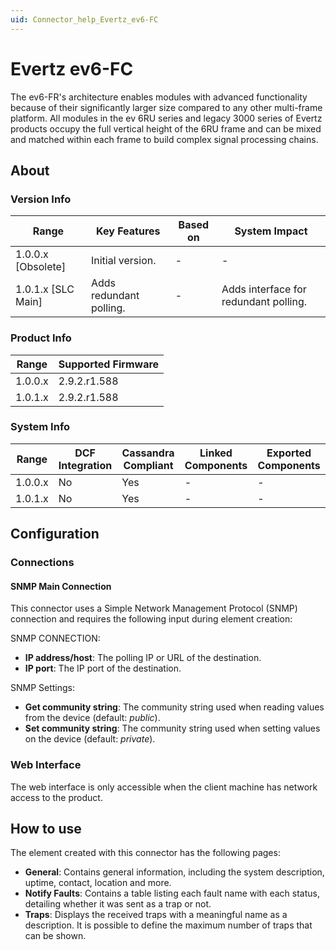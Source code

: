 ```yaml
---
uid: Connector_help_Evertz_ev6-FC
---
```


# Evertz ev6-FC

The ev6-FR's architecture enables modules with advanced functionality because of their significantly larger size compared to any other multi-frame platform. All modules in the ev 6RU series and legacy 3000 series of Evertz products occupy the full vertical height of the 6RU frame and can be mixed and matched within each frame to build complex signal processing chains.

## About

### Version Info

| Range              | Key Features            | Based on | System Impact                         |
|--------------------|-------------------------|----------|---------------------------------------|
| 1.0.0.x [Obsolete] | Initial version.        | -        | -                                     |
| 1.0.1.x [SLC Main] | Adds redundant polling. | -        | Adds interface for redundant polling. |

### Product Info

| Range     | Supported Firmware     |
|-----------|------------------------|
| 1.0.0.x   | 2.9.2.r1.588           |
| 1.0.1.x   | 2.9.2.r1.588           |

### System Info

| Range     | DCF Integration     | Cassandra Compliant     | Linked Components     | Exported Components     |
|-----------|---------------------|-------------------------|-----------------------|-------------------------|
| 1.0.0.x   | No                  | Yes                     | -                     | -                       |
| 1.0.1.x   | No                  | Yes                     | -                     | -                       |

## Configuration

### Connections

#### SNMP Main Connection

This connector uses a Simple Network Management Protocol (SNMP) connection and requires the following input during element creation:

SNMP CONNECTION:

- **IP address/host**: The polling IP or URL of the destination.
- **IP port**: The IP port of the destination.

SNMP Settings:

- **Get community string**: The community string used when reading values from the device (default: *public*).
- **Set community string**: The community string used when setting values on the device (default: *private*).

### Web Interface

The web interface is only accessible when the client machine has network access to the product.

## How to use

The element created with this connector has the following pages:

- **General**: Contains general information, including the system description, uptime, contact, location and more.
- **Notify Faults**: Contains a table listing each fault name with each status, detailing whether it was sent as a trap or not.
- **Traps**: Displays the received traps with a meaningful name as a description. It is possible to define the maximum number of traps that can be shown.
